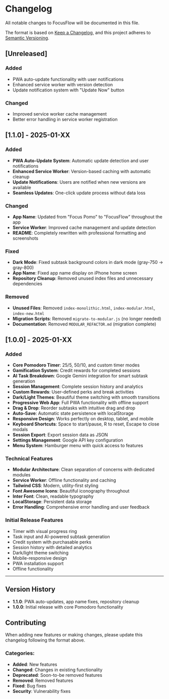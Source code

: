 # Changelog

All notable changes to FocusFlow will be documented in this file.

The format is based on [Keep a Changelog](https://keepachangelog.com/en/1.0.0/),
and this project adheres to [Semantic Versioning](https://semver.org/spec/v2.0.0.html).

## [Unreleased]

### Added
- PWA auto-update functionality with user notifications
- Enhanced service worker with version detection
- Update notification system with "Update Now" button

### Changed
- Improved service worker cache management
- Better error handling in service worker registration

## [1.1.0] - 2025-01-XX

### Added
- **PWA Auto-Update System**: Automatic update detection and user notifications
- **Enhanced Service Worker**: Version-based caching with automatic cleanup
- **Update Notifications**: Users are notified when new versions are available
- **Seamless Updates**: One-click update process without data loss

### Changed
- **App Name**: Updated from "Focus Pomo" to "FocusFlow" throughout the app
- **Service Worker**: Improved cache management and update detection
- **README**: Completely rewritten with professional formatting and screenshots

### Fixed
- **Dark Mode**: Fixed subtask background colors in dark mode (gray-750 → gray-800)
- **App Name**: Fixed app name display on iPhone home screen
- **Repository Cleanup**: Removed unused index files and unnecessary dependencies

### Removed
- **Unused Files**: Removed `index-monolithic.html`, `index-modular.html`, `index-new.html`
- **Migration Scripts**: Removed `migrate-to-modular.js` (no longer needed)
- **Documentation**: Removed `MODULAR_REFACTOR.md` (migration complete)

## [1.0.0] - 2025-01-XX

### Added
- **Core Pomodoro Timer**: 25/5, 50/10, and custom timer modes
- **Gamification System**: Credit rewards for completed sessions
- **AI Task Breakdown**: Google Gemini integration for smart subtask generation
- **Session Management**: Complete session history and analytics
- **Custom Rewards**: User-defined perks and break activities
- **Dark/Light Themes**: Beautiful theme switching with smooth transitions
- **Progressive Web App**: Full PWA functionality with offline support
- **Drag & Drop**: Reorder subtasks with intuitive drag and drop
- **Auto-Save**: Automatic state persistence with localStorage
- **Responsive Design**: Works perfectly on desktop, tablet, and mobile
- **Keyboard Shortcuts**: Space to start/pause, R to reset, Escape to close modals
- **Session Export**: Export session data as JSON
- **Settings Management**: Google API key configuration
- **Menu System**: Hamburger menu with quick access to features

### Technical Features
- **Modular Architecture**: Clean separation of concerns with dedicated modules
- **Service Worker**: Offline functionality and caching
- **Tailwind CSS**: Modern, utility-first styling
- **Font Awesome Icons**: Beautiful iconography throughout
- **Inter Font**: Clean, readable typography
- **LocalStorage**: Persistent data storage
- **Error Handling**: Comprehensive error handling and user feedback

### Initial Release Features
- Timer with visual progress ring
- Task input and AI-powered subtask generation
- Credit system with purchasable perks
- Session history with detailed analytics
- Dark/light theme switching
- Mobile-responsive design
- PWA installation support
- Offline functionality

---

## Version History

- **1.1.0**: PWA auto-updates, app name fixes, repository cleanup
- **1.0.0**: Initial release with core Pomodoro functionality

## Contributing

When adding new features or making changes, please update this changelog following the format above.

### Categories:
- **Added**: New features
- **Changed**: Changes in existing functionality
- **Deprecated**: Soon-to-be removed features
- **Removed**: Removed features
- **Fixed**: Bug fixes
- **Security**: Vulnerability fixes 